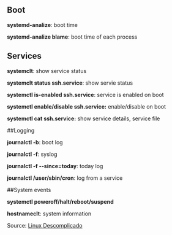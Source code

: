 ## Boot

**systemd-analize**: boot time

**systemd-analize blame**: boot time of each process

## Services

**systemclt**: show service status

**systemclt status ssh.service**: show servie status

**systemctl is-enabled ssh.service**: service is enabled on boot

**systemctl enable/disable ssh.service:** enable/disable on boot

**systemctl cat ssh.service:** show service details, service file

##Logging

**journalctl -b**: boot log

**journalctl -f**: syslog

**journalctl -f --since=today**: today log

**journalctl /user/sbin/cron**: log from a service

##System events

**systemctl poweroff/halt/reboot/suspend**

**hostnameclt**: system information

Source: [Linux Descomplicado](http://sysadmin.linuxdescomplicado.com.br/2016/05/comandos-systemctl-para-administrar-os-servi%C3%A7os-do-systemd-no-debian)
